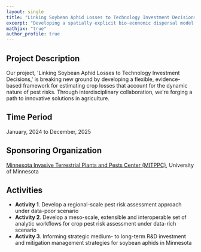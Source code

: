 ```yaml
---
layout: single
title: "Linking Soybean Aphid Losses to Technology Investment Decisions"
excerpt: "Developing a spatially explicit bio-economic dispersal model to aid with the management of soybean aphids"
mathjax: "true"
author_profile: true
---
```


## Project Description
Our project, 'Linking Soybean Aphid Losses to Technology Investment Decisions,' is breaking new ground by developing a flexible, evidence-based framework for estimating crop losses that account for the dynamic nature of pest risks. Through interdisciplinary collaboration, we're forging a path to innovative solutions in agriculture.

## Time Period
January, 2024 to December, 2025

## Sponsoring Organization
[Minnesota Invasive Terrestrial Plants and Pests Center (MITPPC)](https://mitppc.umn.edu/), University of Minnesota 

## Activities
* **Activity 1**. Develop a regional-scale pest risk assessment approach under data-poor scenario 
* **Activity 2**. Develop a meso-scale, extensible and interoperable set of analytic workflows for crop pest risk assessment under data-rich scenario  
* **Activity 3**. Informing strategic medium- to long-term R&D investment and mitigation management strategies for soybean aphids in Minnesota  

